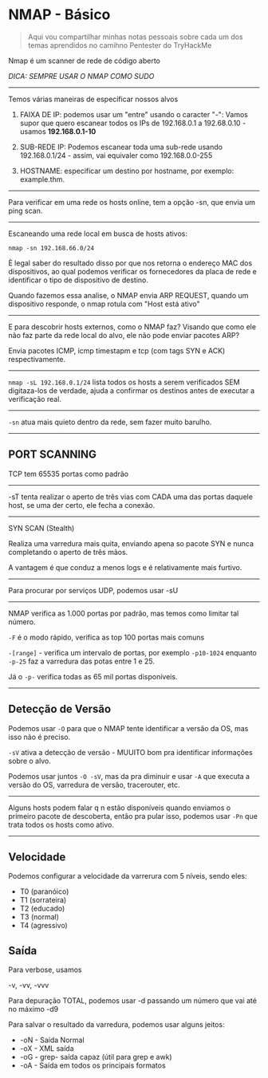# NMAP - Básico

> Aqui vou compartilhar minhas notas pessoais sobre cada um dos temas aprendidos no camihno Pentester do TryHackMe

Nmap é um scanner de rede de código aberto

*DICA: SEMPRE USAR O NMAP COMO SUDO*

---

Temos várias maneiras de específicar nossos alvos

1. FAIXA DE IP: podemos usar um "entre" usando o caracter "-": Vamos supor que quero escanear todos os IPs de 192.168.0.1 a 192.68.0.10 - usamos **192.168.0.1-10**

2. SUB-REDE IP: Podemos escanear toda uma sub-rede usando 192.168.0.1/24 - assim, vai equivaler como 192.168.0.0-255

3. HOSTNAME: especificar um destino por hostname, por exemplo: example.thm.

---

Para verificar em uma rede os hosts online, tem a opção -sn, que envia um ping scan.

---

Escaneando uma rede local em busca de hosts ativos:

`nmap -sn 192.168.66.0/24`

È legal saber do resultado disso por que nos retorna o endereço MAC dos dispositivos, ao qual podemos verificar os fornecedores da placa de rede e identificar o tipo de dispositivo de destino.

Quando fazemos essa analise, o NMAP envia ARP REQUEST, quando um dispositivo responde, o nmap rotula com "Host está ativo"

---

E para descobrir hosts externos, como o NMAP faz? Visando que como ele não faz parte da rede local do alvo, ele não pode enviar pacotes ARP?

Envia pacotes ICMP, icmp timestapm e tcp (com tags SYN e ACK) respectivamente.

---

`nmap -sL 192.168.0.1/24` lista todos os hosts a serem verificados SEM digitaza-los de verdade, ajuda a confirmar os destinos antes de executar a verificação real.

--- 

`-sn` atua mais quieto dentro da rede, sem fazer muito barulho.

---


## PORT SCANNING

TCP tem 65535 portas como padrão

---

-sT tenta realizar o aperto de três vias com CADA uma das portas daquele host, se uma der certo, ele fecha a conexão.

---

SYN SCAN (Stealth)

Realiza uma varredura mais quita, enviando apena so pacote SYN e nunca completando o aperto de três mãos.

A vantagem é que conduz a menos logs e é relativamente mais furtivo.

--- 

Para procurar por serviços UDP, podemos usar -sU

---

NMAP verifica as 1.000 portas por padrão, mas temos como limitar tal número.

`-F` é o modo rápido, verifica as top 100 portas mais comuns

`-[range]` - verifica um intervalo de portas, por exemplo `-p10-1024` enquanto `-p-25` faz a varredura das potas entre 1 e 25.

Já o `-p-` verifica todas as 65 mil portas disponíveis.

---

## Detecção de Versão

Podemos usar `-O` para que o NMAP tente identificar a versão da OS, mas isso não é preciso.

`-sV` ativa a detecção de versão - MUUITO bom pra identificar informações sobre o alvo.

Podemos usar juntos `-O -sV`, mas da pra diminuir e usar `-A` que executa a versão do OS, varredura de versão, tracerouter, etc.

---

Alguns hosts podem falar q n estão disponíveis quando enviamos o primeiro pacote de descoberta, então pra pular isso, podemos usar `-Pn` que trata todos os hosts como ativo.

---

## Velocidade

Podemos configurar a velocidade da varrerura com 5 níveis, sendo eles:

- T0 (paranóico) 
- T1 (sorrateira)
- T2 (educado)
- T3 (normal)
- T4 (agressivo)

## Saída

Para verbose, usamos 

-v, -vv, -vvv

Para depuração TOTAL, podemos usar -d passando um número que vai até no máximo -d9

Para salvar o resultado da varredura, podemos usar alguns jeitos:


* -oN <filename> - Saída Normal
* -oX <filename> - XML saída
* -oG <filename> - grep- saída capaz (útil para grep e awk)
* -oA <basename> - Saída em todos os principais formatos



